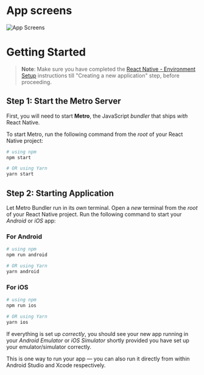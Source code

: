 # App screens

![App Screens](/group_screenshot.jpg)

# Getting Started

> **Note**: Make sure you have completed the [React Native - Environment Setup](https://reactnative.dev/docs/environment-setup) instructions till "Creating a new application" step, before proceeding.

## Step 1: Start the Metro Server

First, you will need to start **Metro**, the JavaScript _bundler_ that ships _with_ React Native.

To start Metro, run the following command from the _root_ of your React Native project:

```bash
# using npm
npm start

# OR using Yarn
yarn start
```

## Step 2: Starting Application

Let Metro Bundler run in its _own_ terminal. Open a _new_ terminal from the _root_ of your React Native project. Run the following command to start your _Android_ or _iOS_ app:

### For Android

```bash
# using npm
npm run android

# OR using Yarn
yarn android
```

### For iOS

```bash
# using npm
npm run ios

# OR using Yarn
yarn ios
```

If everything is set up _correctly_, you should see your new app running in your _Android Emulator_ or _iOS Simulator_ shortly provided you have set up your emulator/simulator correctly.

This is one way to run your app — you can also run it directly from within Android Studio and Xcode respectively.

<!-- ### Now what?

- If you want to add this new React Native code to an existing application, check out the [Integration guide](https://reactnative.dev/docs/integration-with-existing-apps).
- If you're curious to learn more about React Native, check out the [Introduction to React Native](https://reactnative.dev/docs/getting-started). -->

<!-- # Troubleshooting

If you can't get this to work, see the [Troubleshooting](https://reactnative.dev/docs/troubleshooting) page. -->

<!-- # Learn More

To learn more about React Native, take a look at the following resources:

- [React Native Website](https://reactnative.dev) - learn more about React Native.
- [Getting Started](https://reactnative.dev/docs/environment-setup) - an **overview** of React Native and how setup your environment.
- [Learn the Basics](https://reactnative.dev/docs/getting-started) - a **guided tour** of the React Native **basics**.
- [Blog](https://reactnative.dev/blog) - read the latest official React Native **Blog** posts.
- [`@facebook/react-native`](https://github.com/facebook/react-native) - the Open Source; GitHub **repository** for React Native. -->

<!-- ## Custom Card Component styles -->

<!-- ```
Example one:

card: {
   borderRadius: 12,
   backgroundColor: 'white',
   marginBottom: 24,
   shadowColor: '#000',
   shadowOffset: {
   width: 0,
   height: 2,
   },
   shadowOpacity: 0.23,
   shadowRadius: 2.62,
   elevation: 4,
}

Example two:

card: {
   backgroundColor: "white",
   borderRadius: 15,
   padding: 16,
   shadowColor: "black",
   shadowOffset: {
      width: 0,
      height: 4,
   },
   shadowOpacity: 0.3,
   shadowRadius: 6,
   elevation: 14,
   width: 350,
   height: 350,
   justifyContent: "center",
   alignItems: "center",
}
``` -->
